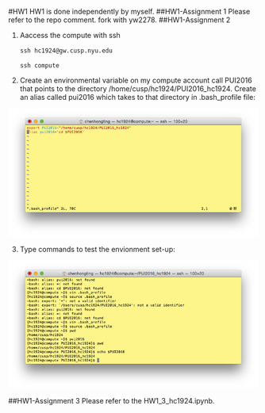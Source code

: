 #HW1
HW1 is done independently by myself.
##HW1-Assignment 1
Please refer to the repo comment.
fork with yw2278.
##HW1-Assignment 2

1. Aaccess the compute with ssh

	```
	ssh hc1924@gw.cusp.nyu.edu
	```
	```
	ssh compute
	```
2. Create an environmental variable on my compute account call PUI2016 that points to the directory 
/home/cusp/hc1924/PUI2016_hc1924. Create an alias called pui2016 which takes to that directory in .bash_profile file:

![Screenshot 1 Assignment 2: my .bash_profile](HW1_SS1.png)

3. Type commands to test the envionment set-up:

![Screenshot 1 Assignment 2: my .set up](HW1_SS2.png)

##HW1-Assignment 3
Please refer to the HW1_3_hc1924.ipynb.
